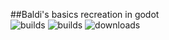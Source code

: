 ##Baldi's basics recreation in godot  
![builds](https://img.shields.io/github/actions/workflow/status/Everything-Godot/Baldi-Godot-Remakes/.github%2Fworkflows%2Fbuild_push_pr.yml?label=开发版构建&branch=main&style=flat)
![builds](https://img.shields.io/github/actions/workflow/status/Everything-Godot/Baldi-Godot-Remakes/.github%2Fworkflows%2Fbuild_release.yml?label=正式版构建&branch=main&style=flat)
![downloads](https://img.shields.io/github/downloads/Everything-Godot/Baldi-Godot-Remakes/total?style=flat&label=%E4%B8%8B%E8%BD%BD%E9%87%8F)
